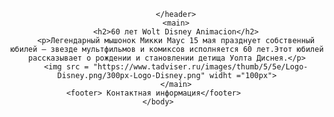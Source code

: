 <html>
    <body>
        <title>Bсё об празднике</title>
        <header>




        </header>
        <main>
        <h2>60 лет Wolt Disney Animacion</h2>
        <p>Легендарный мышонок Микки Маус 15 мая празднует собственный юбилей — звезде мультфильмов и комиксов исполняется 60 лет.Этот юбилей рассказывает о рождении и становлении детища Уолта Диснея.</p>
        <img src = "https://www.tadviser.ru/images/thumb/5/5e/Logo-Disney.png/300px-Logo-Disney.png" widht ="100px">
        </main>
    <footer> Контактная информация</footer>      
    </body>    
</html>    
